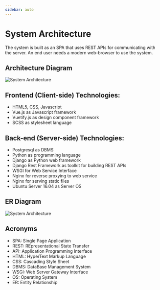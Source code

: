 ```yaml
---
sidebar: auto
---
```


# System Architecture

The system is built as an SPA that uses REST APIs for communicating with the server. An end user needs a modern web-browser to use the system.

## Architecture Diagram

![System Architecture](~@assets/img/system_architecture.png)

## Frontend (Client-side) Technologies:

- HTML5, CSS, Javascript
- Vue.js as Javascript framework
- Vuetify.js as design component framework
- SCSS as stylesheet language

## Back-end (Server-side) Technologies:

- Postgresql as DBMS
- Python as programming language
- Django as Python web framework
- Django Rest Framework as toolkit for building REST APIs
- WSGI for Web Service Interface
- Nginx for reverse proxying to web service
- Nginx for serving static files
- Ubuntu Server 16.04 as Server OS

## ER Diagram

![System Architecture](~@assets/img/er_diagram.png)

## Acronyms

- SPA: Single Page Application
- REST: REpresentational State Transfer
- API: Application Programming Interface
- HTML: HyperText Markup Language
- CSS: Cascading Style Sheet
- DBMS: DataBase Management System
- WSGI: Web Server Gateway Interface
- OS: Operating System
- ER: Entity Relationship
